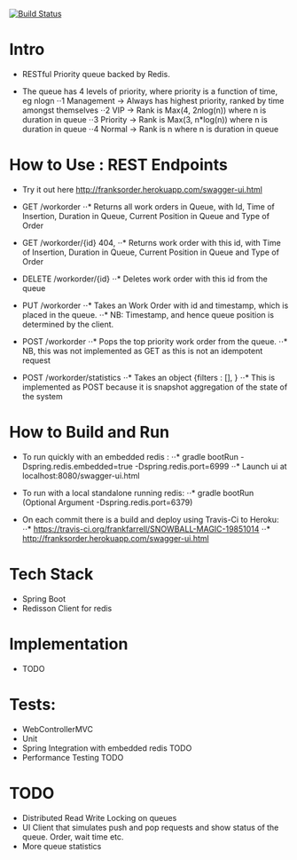 [![Build Status](https://travis-ci.org/frankfarrell/SNOWBALL-MAGIC-19851014.svg?branch=master)](https://travis-ci.org/frankfarrell/SNOWBALL-MAGIC-19851014)

# Intro

* RESTful Priority queue backed by Redis.

* The queue has 4 levels of priority, where priority is a function of time, eg nlogn
⋅⋅1 Management -> Always has highest priority, ranked by time amongst themselves
⋅⋅2 VIP -> Rank is Max(4, 2*n*log(n)) where n is duration in queue
⋅⋅3 Priority -> Rank is Max(3, n*log(n)) where n is duration in queue
⋅⋅4 Normal -> Rank is n where n is duration in queue

# How to Use : REST Endpoints

* Try it out here http://franksorder.herokuapp.com/swagger-ui.html

* GET /workorder
⋅⋅* Returns all work orders in Queue, with Id, Time of Insertion, Duration in Queue, Current Position in Queue and Type of Order

* GET /workorder/{id} 404,
⋅⋅* Returns work order with this id, with Time of Insertion, Duration in Queue, Current Position in Queue and Type of Order

* DELETE /workorder/{id}
⋅⋅* Deletes work order with this id from the queue

* PUT /workorder
⋅⋅* Takes an Work Order with id and timestamp, which is placed in the queue.
⋅⋅* NB: Timestamp, and hence queue position is determined by the client.

* POST /workorder
⋅⋅* Pops the top priority work order from the queue.
⋅⋅* NB, this was not implemented as GET as this is not an idempotent request

* POST /workorder/statistics
⋅⋅* Takes an object {filters : [], }
⋅⋅* This is implemented as POST because it is snapshot aggregation of the state of the system

# How to Build and Run

* To run quickly with an embedded redis :
⋅⋅* gradle bootRun -Dspring.redis.embedded=true -Dspring.redis.port=6999
⋅⋅* Launch ui at localhost:8080/swagger-ui.html

* To run with a local standalone running redis:
⋅⋅* gradle bootRun (Optional Argument -Dspring.redis.port=6379)

* On each commit there is a build and deploy using Travis-Ci to Heroku:
⋅⋅* https://travis-ci.org/frankfarrell/SNOWBALL-MAGIC-19851014
⋅⋅* http://franksorder.herokuapp.com/swagger-ui.html

# Tech Stack

* Spring Boot
* Redisson Client for redis

# Implementation

* TODO

#  Tests:
* WebControllerMVC
* Unit
* Spring Integration with embedded redis TODO
* Performance Testing TODO

# TODO
* Distributed Read Write Locking on queues
* UI Client that simulates push and pop requests and show status of the queue. Order, wait time etc.
* More queue statistics
